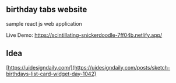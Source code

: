 
## birthday tabs website

sample react js web application

Live Demo: https://scintillating-snickerdoodle-7ff04b.netlify.app/


## Idea
[https://uidesigndaily.com/](https://uidesigndaily.com/posts/sketch-birthdays-list-card-widget-day-1042)
